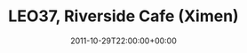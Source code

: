 ---
templateKey: event
guid: 089671d4-6eab-11ea-99c5-002590d1d1b0
date: 2011-10-29T22:00:00+00:00
eventTime: '10pm'
title: LEO37, Riverside Cafe (Ximen)
artist: LEO37
city: Taipei
venue: Riverside Cafe (Ximen)
group: LEO37
url: http://www.facebook.com/event.php?eid=124322421004312
---